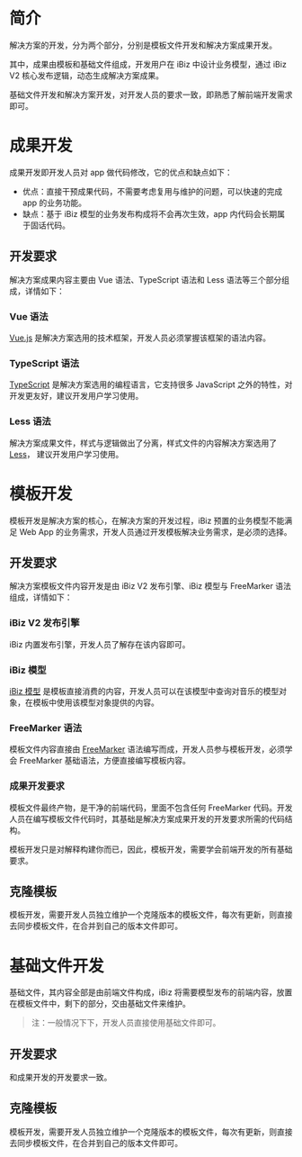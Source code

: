 # 简介

解决方案的开发，分为两个部分，分别是模板文件开发和解决方案成果开发。

其中，成果由模板和基础文件组成，开发用户在 iBiz 中设计业务模型，通过 iBiz V2 核心发布逻辑，动态生成解决方案成果。

基础文件开发和解决方案开发，对开发人员的要求一致，即熟悉了解前端开发需求即可。

# 成果开发

成果开发即开发人员对 app 做代码修改，它的优点和缺点如下：

- 优点：直接干预成果代码，不需要考虑复用与维护的问题，可以快速的完成 app 的业务功能。
- 缺点：基于 iBiz 模型的业务发布构成将不会再次生效，app 内代码会长期属于固话代码。

## 开发要求

解决方案成果内容主要由  Vue 语法、TypeScript 语法和 Less 语法等三个部分组成，详情如下：

### Vue 语法

[Vue.js](https://vuejs.org/index.html)  是解决方案选用的技术框架，开发人员必须掌握该框架的语法内容。

### TypeScript 语法

[TypeScript](https://www.typescriptlang.org/)  是解决方案选用的编程语言，它支持很多 JavaScript 之外的特性，对开发更友好，建议开发用户学习使用。

### Less 语法

解决方案成果文件，样式与逻辑做出了分离，样式文件的内容解决方案选用了 [Less](http://lesscss.org/)， 建议开发用户学习使用。

# 模板开发

模板开发是解决方案的核心，在解决方案的开发过程，iBiz 预置的业务模型不能满足 Web App 的业务需求，开发人员通过开发模板解决业务需求，是必须的选择。

## 开发要求

解决方案模板文件内容开发是由 iBiz V2 发布引擎、iBiz 模型与 FreeMarker 语法组成，详情如下：

### iBiz V2 发布引擎

iBiz 内置发布引擎，开发人员了解存在该内容即可。

### iBiz 模型

[iBiz 模型](https://modelapi.ibizlab.cn/doc/model/model.htm) 是模板直接消费的内容，开发人员可以在该模型中查询对音乐的模型对象，在模板中使用该模型对象提供的内容。

### FreeMarker 语法

模板文件内容直接由 [FreeMarker](https://freemarker.apache.org/) 语法编写而成，开发人员参与模板开发，必须学会 FreeMarker 基础语法，方便直接编写模板内容。

### 成果开发要求

模板文件最终产物，是干净的前端代码，里面不包含任何  FreeMarker 代码。开发人员在编写模板文件代码时，其基础是解决方案成果开发的开发要求所需的代码结构。 

模板开发只是对解释构建你而已，因此，模板开发，需要学会前端开发的所有基础要求。

## 克隆模板

模板开发，需要开发人员独立维护一个克隆版本的模板文件，每次有更新，则直接去同步模板文件，在合并到自己的版本文件即可。

# 基础文件开发

基础文件，其内容全部是由前端文件构成，iBiz 将需要模型发布的前端内容，放置在模板文件中，剩下的部分，交由基础文件来维护。

> 注：一般情况下下，开发人员直接使用基础文件即可。

## 开发要求

和成果开发的开发要求一致。

## 克隆模板

模板开发，需要开发人员独立维护一个克隆版本的模板文件，每次有更新，则直接去同步模板文件，在合并到自己的版本文件即可。

